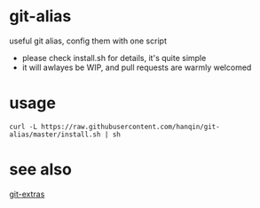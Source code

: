 # git-alias
useful git alias, config them with one script

* please check install.sh for details, it's quite simple
* it will awlayes be WIP, and pull requests are warmly welcomed

# usage
```
curl -L https://raw.githubusercontent.com/hanqin/git-alias/master/install.sh | sh
```

# see also
[git-extras](https://github.com/tj/git-extras)
